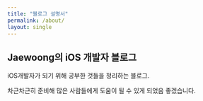 ```yaml
---
title: "블로그 설명서"
permalink: /about/
layout: single
---
```


## Jaewoong의 iOS 개발자 블로그

iOS개발자가 되기 위해 공부한 것들을 정리하는 블로그.

차근차근히 준비해 많은 사람들에게 도움이 될 수 있게 되었음 좋겠습니다.
